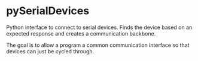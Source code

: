 # pySerialDevices
Python interface to connect to serial devices. Finds the device based on an expected response and creates a communication backbone.

The goal is to allow a program a common communication interface so that devices can just be cycled through.
